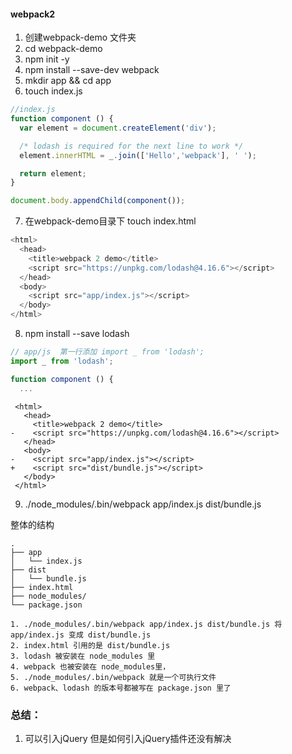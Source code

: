 #### webpack2

1. 创建webpack-demo 文件夹
2. cd webpack-demo   
3. npm init -y 
4. npm install --save-dev webpack
5. mkdir app && cd app
6. touch index.js
    

```js
//index.js
function component () {
  var element = document.createElement('div');

  /* lodash is required for the next line to work */
  element.innerHTML = _.join(['Hello','webpack'], ' ');

  return element;
}

document.body.appendChild(component());
 ```
 7. 在webpack-demo目录下 touch index.html

```js
<html>
  <head>
    <title>webpack 2 demo</title>
    <script src="https://unpkg.com/lodash@4.16.6"></script>
  </head>
  <body>
    <script src="app/index.js"></script>
  </body>
</html>
```
8. npm install --save lodash

```js
// app/js  第一行添加 import _ from 'lodash';
import _ from 'lodash';

function component () {
  ...
```

```touch
 <html>
   <head>
     <title>webpack 2 demo</title>
-    <script src="https://unpkg.com/lodash@4.16.6"></script>
   </head>
   <body>
-    <script src="app/index.js"></script>
+    <script src="dist/bundle.js"></script>
   </body>
 </html>

```
9. ./node_modules/.bin/webpack app/index.js dist/bundle.js


整体的结构
```touch
.
├── app
│   └── index.js
├── dist
│   └── bundle.js
├── index.html
├── node_modules/
└── package.json
```


```touch
1. ./node_modules/.bin/webpack app/index.js dist/bundle.js 将 app/index.js 变成 dist/bundle.js
2. index.html 引用的是 dist/bundle.js
3. lodash 被安装在 node_modules 里
4. webpack 也被安装在 node_modules里，
5. ./node_modules/.bin/webpack 就是一个可执行文件
6. webpack、lodash 的版本号都被写在 package.json 里了
```

### 总结：
1. 可以引入jQuery 但是如何引入jQuery插件还没有解决